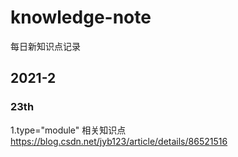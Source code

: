 # knowledge-note
每日新知识点记录

## 2021-2

### 23th
1.type="module" 相关知识点 https://blog.csdn.net/jyb123/article/details/86521516
<script src="main.js" type="module">
script标签默认不能使用import、export，加上type="module"之后就能使用模块化了

  
